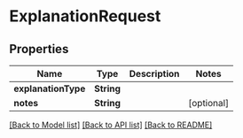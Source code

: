 # ExplanationRequest

## Properties
Name | Type | Description | Notes
------------ | ------------- | ------------- | -------------
**explanationType** | **String** |  | 
**notes** | **String** |  | [optional] 

[[Back to Model list]](../README.md#documentation-for-models) [[Back to API list]](../README.md#documentation-for-api-endpoints) [[Back to README]](../README.md)


